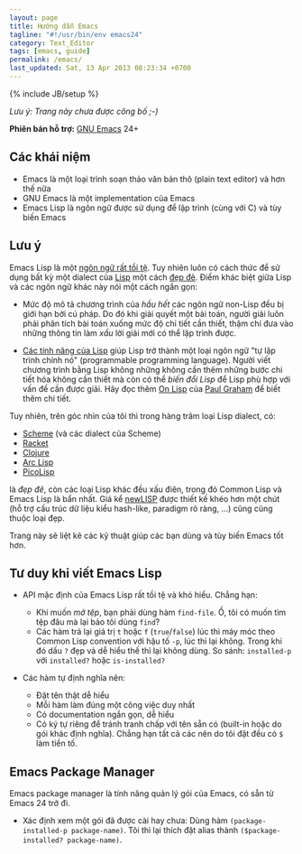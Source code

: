 ```yaml
---
layout: page
title: Hướng dẫn Emacs
tagline: "#!/usr/bin/env emacs24"
category: Text_Editor
tags: [emacs, guide]
permalink: /emacs/
last_updated: Sat, 13 Apr 2013 08:23:34 +0700
---
```

{% include JB/setup %}

*Lưu ý: Trang này chưa được công bố ;-)*

**Phiên bản hỗ trợ:** [GNU Emacs](http://www.gnu.org/software/emacs/) 24+

## Các khái niệm

* Emacs là một loại trình soạn thảo văn bản thô (plain text editor) và hơn thế nữa
* GNU Emacs là một implementation của Emacs
* Emacs Lisp là ngôn ngữ được sử dụng để lập trình (cùng với C) và tùy biến Emacs

## Lưu ý

Emacs Lisp là một [ngôn ngữ rất tồi tệ](http://emacswiki.org/emacs/WhyDoesElispSuck).  Tuy nhiên luôn có cách thức để sử dụng bất kỳ một dialect của [Lisp](http://en.wikipedia.org/wiki/Lisp_programming_language) một cách [đẹp đẽ](http://www.paulgraham.com/onlisptext.html).  Điểm khác biệt giữa Lisp và các ngôn ngữ khác này nói một cách ngắn gọn:

* Mức độ mô tả chương trình của *hầu hết* các ngôn ngữ non-Lisp đều bị giới hạn bởi cú pháp.  Do đó khi giải quyết một bài toán, người giải luôn phải phân tích bài toán xuống mức độ chi tiết cần thiết, thậm chí đưa vào những thông tin làm *xấu* lời giải mới có thể lập trình được.

* [Các tính năng của Lisp](http://www.paulgraham.com/lisp.html) giúp Lisp trở thành một loại ngôn ngữ "tự lập trình chính nó" (programmable programming language).  Người viết chương trình bằng Lisp không những không cần thêm những bước chi tiết hóa không cần thiết mà còn có thể *biến đổi Lisp* để Lisp phù hợp với vấn đề cần được giải.  Hãy đọc thêm [On Lisp](http://www.paulgraham.com/onlisptext.html) của [Paul Graham](http://www.paulgraham.com) để biết thêm chi tiết.

Tuy nhiên, trên góc nhìn của tôi thì trong hàng trăm loại Lisp dialect, có:

* [Scheme](http://en.wikipedia.org/wiki/Scheme_%28programming_language%29) (và các dialect của Scheme)
* [Racket](http://en.wikipedia.org/wiki/Racket_%28programming_language%29)
* [Clojure](http://en.wikipedia.org/wiki/Clojure)
* [Arc Lisp](http://en.wikipedia.org/wiki/Arc_%28programming_language%29)
* [PicoLisp](http://en.wikipedia.org/wiki/Picolisp)

là *đẹp đẽ*, còn các loại Lisp khác đều xấu điên, trong đó Common Lisp và Emacs Lisp là bẩn nhất.  Giá kể [newLISP](http://en.wikipedia.org/wiki/Newlisp) được thiết kế khéo hơn một chút (hỗ trợ cấu trúc dữ liệu kiểu hash-like, paradigm rõ ràng, ...) cũng cũng thuộc loại đẹp.

Trang này sẽ liệt kê các kỹ thuật giúp các bạn dùng và tùy biến Emacs tốt hơn.

## Tư duy khi viết Emacs Lisp

* API mặc định của Emacs Lisp rất tồi tệ và khó hiểu.  Chẳng hạn:
  - Khi muốn *mở tệp*, bạn phải dùng hàm `find-file`.  Ồ, tôi có muốn tìm tệp đâu mà lại bảo tôi dùng `find`?
  - Các hàm trả lại giá trị `t` hoặc `f` (`true`/`false`) lúc thì máy móc theo Common Lisp convention với hậu tố `-p`, lúc thì lại không.  Trong khi đó dấu `?` đẹp và dễ hiểu thế thì lại không dùng. So sánh: `installed-p` với `installed?` hoặc `is-installed?`

* Các hàm tự định nghĩa nên:
  - Đặt tên thật dễ hiểu
  - Mỗi hàm làm đúng một công việc duy nhất
  - Có documentation ngắn gọn, dễ hiểu
  - Có ký tự riêng để tránh tranh chấp với tên sẵn có (built-in hoặc do gói khác định nghĩa).  Chẳng hạn tất cả các nên do tôi đặt đều có `$` làm tiền tố.

## Emacs Package Manager

Emacs package manager là tính năng quản lý gói của Emacs, có sẵn từ Emacs 24 trở đi.

* Xác định xem một gói đã được cài hay chưa: Dùng hàm `(package-installed-p package-name)`.  Tôi thì lại thích đặt alias thành `($package-installed? package-name)`.
